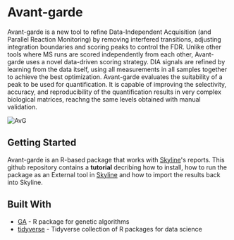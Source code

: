 # Avant-garde

Avant-garde is a new tool to refine Data-Independent Acquisition (and Parallel Reaction Monitoring) by removing interfered transitions, adjusting integration boundaries and scoring peaks to control the FDR. Unlike other tools where MS runs are scored independently from each other, Avant-garde uses a novel data-driven scoring strategy. DIA signals are refined by learning from the data itself, using all measurements in all samples together to achieve the best optimization. Avant-garde evaluates the suitability of a peak to be used for quantification. It is capable of improving the selectivity, accuracy, and reproducibility of the quantification results in very complex biological matrices, reachng the same levels obtained with manual validation.


![AvG](https://drive.google.com/open?id=1QOqZKxeFiQYlkPiX-07a4BMpROpuSmyh)

## Getting Started

Avant-garde is an R-based package that works with [Skyline](https://skyline.ms/project/home/software/Skyline/begin.view)'s reports.
This github repository contains a **tutorial** decribing how to install, how to run the package as an External tool in [Skyline](https://skyline.ms/project/home/software/Skyline/begin.view) and how to import the results back into Skyline.


## Built With

* [GA](https://cran.r-project.org/web/packages/GA/index.html) - R package for genetic algorithms
* [tidyverse](https://cran.r-project.org/web/packages/tidyverse/index.html) - Tidyverse collection of R packages for data science



